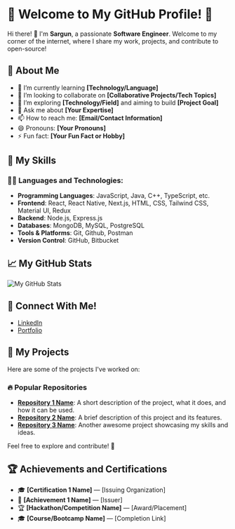 # 🌟 Welcome to My GitHub Profile! 🌟

Hi there! 👋 I'm **Sargun**, a passionate **Software Engineer**. Welcome to my corner of the internet, where I share my work, projects, and contribute to open-source!

## 🔭 About Me

- 🌱 I’m currently learning **[Technology/Language]**
- 👯 I’m looking to collaborate on **[Collaborative Projects/Tech Topics]**
- 🤔 I’m exploring **[Technology/Field]** and aiming to build **[Project Goal]**
- 💬 Ask me about **[Your Expertise]**
- 📫 How to reach me: **[Email/Contact Information]**
- 😄 Pronouns: **[Your Pronouns]**
- ⚡ Fun fact: **[Your Fun Fact or Hobby]**

## 🚀 My Skills

### 🧑‍💻 Languages and Technologies:
- **Programming Languages**: JavaScript, Java, C++, TypeScript, etc.
- **Frontend**: React, React Native, Next.js, HTML, CSS, Tailwind CSS, Material UI, Redux
- **Backend**: Node.js, Express.js
- **Databases**: MongoDB, MySQL, PostgreSQL
- **Tools & Platforms**: Git, Github, Postman
- **Version Control**: GitHub, Bitbucket

## 📈 My GitHub Stats

![My GitHub Stats](https://github-readme-stats.vercel.app/api?username=sargunkohli152&show_icons=true&hide_title=true&count_private=true&hide=prs&theme=dark)

## 🔗 Connect With Me!

- [LinkedIn](https://www.linkedin.com/in/your-linkedin)
- [Portfolio](https://your-portfolio.com)

## 📂 My Projects

Here are some of the projects I've worked on:

### 🔥 Popular Repositories
- **[Repository 1 Name](https://github.com/your-username/repository-1)**: A short description of the project, what it does, and how it can be used.
- **[Repository 2 Name](https://github.com/your-username/repository-2)**: A brief description of this project and its features.
- **[Repository 3 Name](https://github.com/your-username/repository-3)**: Another awesome project showcasing my skills and ideas.

Feel free to explore and contribute! 🚀

## 🏆 Achievements and Certifications

- 🎓 **[Certification 1 Name]** — [Issuing Organization]
- 🏅 **[Achievement 1 Name]** — [Issuer]
- 🏆 **[Hackathon/Competition Name]** — [Award/Placement]
- 🎓 **[Course/Bootcamp Name]** — [Completion Link]

